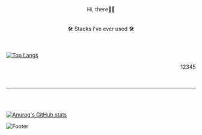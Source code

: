 <div align="center">  Hi, there👏👏</div>
<br/>
<br/>

<div align="center">🛠 Stacks i've ever used 🛠 </div>
 
 <br/>
 <br/>
 
 <div>
 <div align="left">
  
 [![Top Langs](https://github-readme-stats.vercel.app/api/top-langs/?username=wonstruckk)](https://github.com/wonstruckk/github-readme-stats)
 
  </div>

 
  <div align="right">
   12345
  </div> 
</div>

<br/>
<br/>


----------

<br/>
<br/>

[![Anurag's GitHub stats](https://github-readme-stats.vercel.app/api?username=wonstruckk)](https://github.com/wonstruckk/github-readme-stats)


![Footer](https://capsule-render.vercel.app/api?type=waving&color=auto&height=200&section=footer)

<!--
**wonstruckk/wonstruckk** is a ✨ _special_ ✨ repository because its `README.md` (this file) appears on your GitHub profile.

Here are some ideas to get you started:

- 🔭 I’m currently working on ...
- 🌱 I’m currently learning ...
- 👯 I’m looking to collaborate on ...Cancel changes
- 🤔 I’m looking for help with ...
- 💬 Ask me about ...
- 📫 How to reach me: ...
- 😄 Pronouns: ...
- ⚡ Fun fact: ...
-->
